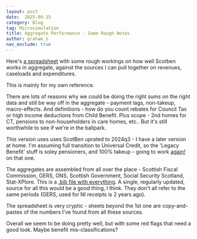 ```yaml
---
layout: post
date:  2025-09-15
category: Blog
tag: Microsimulation
title: Aggregate Performance - Some Rough Notes
author: graham_s
nav_exclude: true
---
```


Here's [a spreadsheet](/assets/scotben-vs-the-world-2024-5.ods) with some rough workings on how well Scotben works in aggregate, against the sources I can pull together on revenues, caseloads and expenditures. 

<!--more-->

This is mainly for my own reference. 

There are lots of reasons why we could be doing the right sums on the right data and still be way off in the aggregate - payment lags, non-takeup, macro-effects. And definitions - how do you count rebates for Council Tax or high income deductions from Child Benefit. Plus scope - 2nd homes for CT, pensions to non-householders in care homes, etc.. But it's still worthwhile to see if we're in the ballpark.

This version uses uses ScotBen uprated to 2024q3 - I have a later version at home. I'm assuming full transition to Universal Credit, so the 'Legacy Benefit' stuff is soley pensioners, and 100% takeup - going to work [again!](https://ifs.org.uk/publications/take-means-tested-benefits-1984-90) on that one.

The aggregates are assembled from all over the place - Scottish Fiscal Commission, GERS, ONS, Scottish Government, Social Security Scotland, Stat-XPlore. This is a [.bib file with everything](/assets/scotben-updating-and-aggregates-sources-2025-6-bib). A single, regularly updated, source for all this would be a good thing, I think. They don't all refer to the same periods (GERS, used for NI receipts is 2 years ago). 

The spreadsheet is very cryptic - sheets beyond the 1st one are copy-and-pastes of the numbers I've found from all these sources.

Overall we seem to be doing pretty well, but with some red flags that need a good look. Maybe benefit mis-classifications? 


